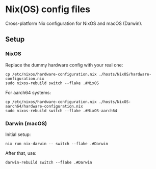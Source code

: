 # Nix(OS) config files

Cross-platform Nix configuration for NixOS and macOS (Darwin).

## Setup

### NixOS

Replace the dummy hardware config with your real one:

    cp /etc/nixos/hardware-configuration.nix ./hosts/NixOS/hardware-configuration.nix
    sudo nixos-rebuild switch --flake .#NixOS

For aarch64 systems:

    cp /etc/nixos/hardware-configuration.nix ./hosts/NixOS-aarch64/hardware-configuration.nix
    sudo nixos-rebuild switch --flake .#NixOS-aarch64

### Darwin (macOS)

Initial setup:

    nix run nix-darwin -- switch --flake .#Darwin

After that, use:

    darwin-rebuild switch --flake .#Darwin
